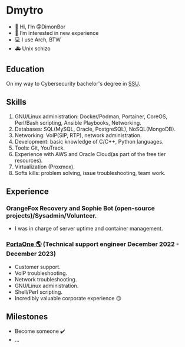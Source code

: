# Dmytro
- 👋 Hi, I’m @DimonBor
- 👀 I’m interested in new experience
- 💻 I use Arch, BTW
- 🚑 Unix schizo 

## Education
On my way to Cybersecurity bachelor's degree in [SSU](https://int.sumdu.edu.ua/en/).

## Skills
  1. GNU/Linux administration: Docker/Podman, Portainer, CoreOS, Perl/Bash scripting, Ansible Playbooks, Networking.
  2. Databases: SQL(MySQL, Oracle, PostgreSQL), NoSQL(MongoDB).
  3. Networking: VoIP(SIP, RTP), network administration.  
  4. Development: basic knowledge of C/C++, Python languages.
  5. Tools: Git, YouTrack.
  6. Experience with AWS and Oracle Cloud(as part of the free tier resources).
  7. Virtualization (Proxmox).
  8. Softs kills: problem solving, issue troubleshooting, team work.  
  
## Experience
  ### OrangeFox Recovery and Sophie Bot (open-source projects)/Sysadmin/Volunteer.
  - I was in charge of server uptime and container management.
  
  ### [PortaOne 🌎](https://www.portaone.com/) (Technical support engineer December 2022 - December 2023)
  - Customer support.
  - VoIP troubleshooting.
  - Network troubleshooting.
  - GNU/Linux administration.
  - Shell/Perl scripting.
  - Incredibly valuable corporate experience 🙃

## Milestones
  - Become someone ✔️
  - ...
